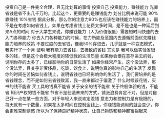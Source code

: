 投资自己是一件完全合理，且无比划算的事情
投资自己
	投资能力，赚钱能力
光靠省钱是省不出几千万的，比起这个，更重要的是赚钱能力
	划分比例来说可能 90%靠赚钱 10%省钱
据此分析，那么你的注意力90%也应该在赚钱能力的培养上，而不是在考虑如何省钱上，如果在考虑省钱上花费太多时间，是不是也是一种延后到来A点的时间
对于大学生来说，你赚钱能力（人为价值很低）需要短时间快速的去入门各种能力
	你去入门各种能力的时候，在力所能及范围内去遵循前面优先赚钱能力培养的政策
		不要过度的去省钱，像我50%存进去，几乎就是一种变态模式，我实行了一个月
			证明 我有能力去省钱，去极致的省钱
			其次是 我可以做实验省很多的钱，但是这个会极大程度的降低我的生活质量
			如果你会很在意存进去的钱，说明你存的太多了，已经影响你的日常生活了
			如果你经常产生，这个没法弄，那个没法弄，且关乎非奢侈品，吃饭，饮食上，说明你真的影响自己的生活了
		发现你的时间在苦恼如何省钱上，说明省钱也已经影响你的生活了 ，我们要培养的是省钱理念，而不是如何去省钱致富，我一直来都过于偏激了
	什么时候该花钱，买书的钱不能省
	买工具的钱真不能省
	关于安全的钱不能省
	关于终极体验的钱，不能省
	知识产权的钱不能省
	节省不是创造未来的方式，铺张浪费肯定不对，但是对自己好一点在某一些方面，对于年轻人来说肯定没错
	意志力和控制力是有极限的，每天就有一个数量，如果花太多时间在控制金钱上，你赚钱能调用的就会变少，你会更难克制诱惑
		所以为了保持良好精神状态，让自己物质和精神都富裕起来